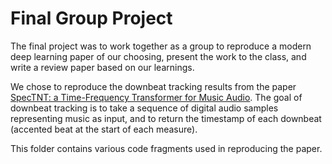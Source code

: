 # Final Group Project

The final project was to work together as a group to reproduce a modern deep learning paper
of our choosing, present the work to the class, and write a review paper based on our learnings.

We chose to reproduce the downbeat tracking results from the paper
[SpecTNT: a Time-Frequency Transformer for Music Audio](https://arxiv.org/abs/2110.09127). The goal
of downbeat tracking is to take a sequence of digital audio samples representing music as input, and
to return the timestamp of each downbeat (accented beat at the start of each measure).

This folder contains various code fragments used in reproducing the paper.
